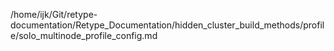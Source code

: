/home/ijk/Git/retype-documentation/Retype_Documentation/hidden_cluster_build_methods/profile/solo_multinode_profile_config.md